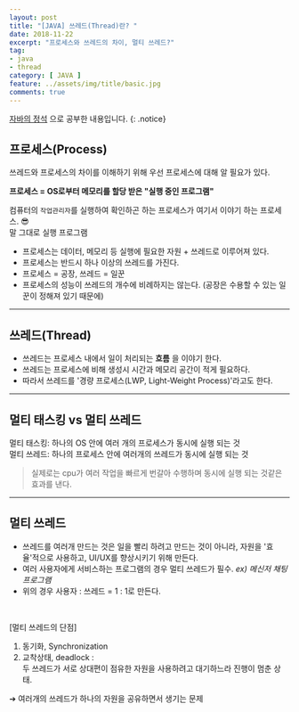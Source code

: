 ```yaml
---
layout: post
title: "[JAVA] 쓰레드(Thread)란? "
date: 2018-11-22
excerpt: "프로세스와 쓰레드의 차이, 멀티 쓰레드?"
tag:
- java
- thread
category: [ JAVA ]
feature: ../assets/img/title/basic.jpg
comments: true
---
```


[자바의 정석](https://book.naver.com/bookdb/book_detail.nhn?bid=10191151) 으로 공부한 내용입니다.
{: .notice}

## 프로세스(Process)
쓰레드와 프로세스의 차이를 이해하기 위해 우선 프로세스에 대해 알 필요가 있다.  

__프로세스 = OS로부터 메모리를 할당 받은 "실행 중인 프로그램"__  


컴퓨터의 `작업관리자`를 실행하여 확인하곤 하는 프로세스가 여기서 이야기 하는 프로세스. &#128526;  
말 그대로 <hly>실행 프로그램</hly>  

- 프로세스는 데이터, 메모리 등 실행에 필요한 자원 + 쓰레드로 이루어져 있다.  
- 프로세스는 반드시 하나 이상의 쓰레드를 가진다.
- 프로세스 = 공장, 쓰레드 = 일꾼  
- 프로세스의 성능이 쓰레드의 개수에 비례하지는 않는다. (공장은 수용할 수 있는 일꾼이 정해져 있기 때문에)

---

## 쓰레드(Thread)

- 쓰레드는 프로세스 내에서 일이 처리되는 __흐름__ 을 이야기 한다.  
- 쓰레드는 프로세스에 비해 생성시 시간과 메모리 공간이 적게 필요하다.
- 따라서 쓰레드를 '경량 프로세스(LWP, Light-Weight Process)'라고도 한다.

---

## 멀티 태스킹 vs 멀티 쓰레드
멀티 태스킹: 하나의 OS 안에 여러 개의 프로세스가 동시에 실행 되는 것  
멀티 쓰레드: 하나의 프로세스 안에 여러개의 쓰레드가 동시에 실행 되는 것  

> 실제로는 cpu가 여러 작업을 빠르게 번갈아 수행하며 동시에 실행 되는 것같은 효과를 낸다.

---

## 멀티 쓰레드

- 쓰레드를 여러개 만드는 것은 일을 빨리 하려고 만드는 것이 아니라, 자원을 '효율'적으로 사용하고, UI/UX를 향상시키기 위해 만든다.
- 여러 사용자에게 서비스하는 프로그램의 경우 멀티 쓰레드가 필수. _ex) 메신저 채팅 프로그램_
- 위의 경우 <hly>사용자 : 쓰레드 = 1 : 1</hly>로 만든다.

<br/>

[멀티 쓰레드의 단점]
1. 동기화, Synchronization
2. 교착상태, deadlock :  
두 쓰레드가 서로 상대편이 점유한 자원을 사용하려고 대기하느라 진행이 멈춘 상태.

&#10132;	여러개의 쓰레드가 하나의 자원을 공유하면서 생기는 문제
